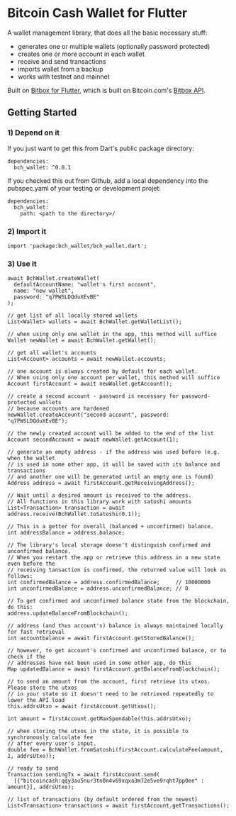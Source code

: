 # Bitcoin Cash Wallet for Flutter

A wallet management library, that does all the basic necessary stuff:
* generates one or multiple wallets (optionally password protected)
* creates one or more account in each wallet
* receive and send transactions
* imports wallet from a backup
* works with testnet and mainnet

Built on [Bitbox for Flutter](https://pub.dev/packages/bitbox), which is built on Bitcoin.com's
[Bitbox API](https://rest.bitcoin.com/v2).

## Getting Started

### 1) Depend on it

If you just want to get this from Dart's public package directory:

```
dependencies:
  bch_wallet: ^0.0.1
```

If you checked this out from Github, add a local dependency into the pubspec.yaml of your testing or development projet:

```
dependencies:
  bch_wallet:
    path: <path to the directory>/
```

### 2) Import it

```
import 'package:bch_wallet/bch_wallet.dart';
```

### 3) Use it
```
await BchWallet.createWallet(
  defaultAccountName: "wallet's first account",
  name: "new wallet",
  password: "q7PWSLDQduXEvBE"
);

// get list of all locally stored wallets
List<Wallet> wallets = await BchWallet.getWalletList();

// when using only one wallet in the app, this method will suffice
Wallet newWallet = await BchWallet.getWallet();

// get all wallet's accounts
List<Account> accounts = await newWallet.accounts;

// one account is always created by default for each wallet.
// When using only one account per wallet, this method will suffice
Account firstAccount = await newWallet.getAccount();

// create a second account - password is necessary for password-protected wallets
// because accounts are hardened
newWallet.createAccount("second account", password: "q7PWSLDQduXEvBE");

// the newly created account will be added to the end of the list
Account secondAccount = await newWallet.getAccount(1);

// generate an empty address - if the address was used before (e.g. when the wallet
// is used in some other app, it will be saved with its balance and transactions
// and another one will be generated until an empty one is found)
Address address = await firstAccount.getReceivingAddress();

// Wait until a desired amount is received to the address.
// All functions in this library work with satoshi amounts
List<Transaction> transaction = await address.receive(BchWallet.toSatoshi(0.1));

// This is a getter for overall (balanced + unconfirmed) balance.
int addressBalance = address.balance;

// The library's local storage doesn't distinguish confirmed and unconfirmed balance.
// When you restart the app or retrieve this address in a new state even before the
// receiving tansaction is confirmed, the returned value will look as follows:
int confirmedBalance = address.confirmedBalance;     // 10000000
int unconfirmedBalance = address.unconfirmedBalance; // 0

// To get confirmed and unconfirmed balance state from the blockchain, do this:
address.updateBalanceFromBlockchain();

// address (and thus account's) balance is always maintained locally for fast retrieval
int accountbalance = await firstAccount.getStoredBalance();

// however, to get account's confirmed and unconfirmed balance, or to check if the
// addresses have not been used in some other app, do this
Map updatedBalance = await firstAccount.getBalanceFromBlockchain();

// to send an amount from the account, first retrieve its utxos. Please store the utxos
// in your state so it doesn't need to be retrieved repeatedly to lower the API load
this.addrsUtxo = await firstAccount.getUtxos();

int amount = firstAccount.getMaxSpendable(this.addrsUtxo);

// when storing the utxos in the state, it is possible to synchronously calculate fee
// after every user's input.
double fee = BchWallet.fromSatoshi(firstAccount.calculateFee(amount, 1, addrsUtxo));

// ready to send
Transaction sendingTx = await firstAccount.send(
  [{"bitcoincash:qqy3au5nur3tn0n4v69xqxa3m72e5ve9rqht7pp0ee" : amount}], addrsUtxo);

// list of transactions (by default ordered from the newest)
List<Transaction> transactions = await firstAccount.getTransactions();
```